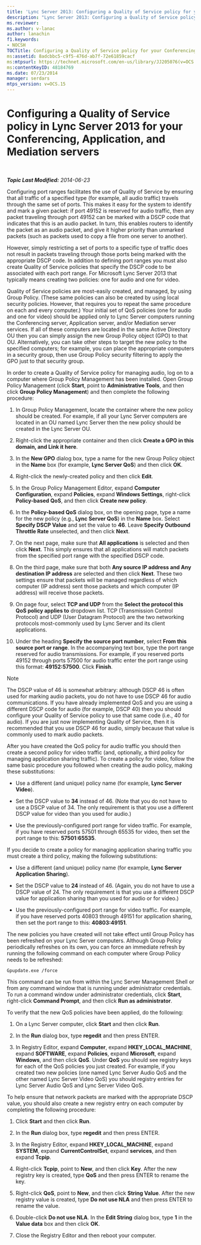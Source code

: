 ```yaml
---
title: 'Lync Server 2013: Configuring a Quality of Service policy for your Conferencing, Application, and Mediation servers'
description: "Lync Server 2013: Configuring a Quality of Service policy for your Conferencing, Application, and Mediation servers."
ms.reviewer: 
ms.author: v-lanac
author: lanachin
f1.keywords:
- NOCSH
TOCTitle: Configuring a Quality of Service policy for your Conferencing, Application, and Mediation servers
ms:assetid: 8adcbbc5-c9f5-476d-ab7f-72e61859cacf
ms:mtpsurl: https://technet.microsoft.com/en-us/library/JJ205076(v=OCS.15)
ms:contentKeyID: 48184769
ms.date: 07/23/2014
manager: serdars
mtps_version: v=OCS.15
---
```


# Configuring a Quality of Service policy in Lync Server 2013 for your Conferencing, Application, and Mediation servers

<div data-xmlns="http://www.w3.org/1999/xhtml">

<div class="topic" data-xmlns="http://www.w3.org/1999/xhtml" data-msxsl="urn:schemas-microsoft-com:xslt" data-cs="https://msdn.microsoft.com/">

<div data-asp="https://msdn2.microsoft.com/asp">



</div>

<div id="mainSection">

<div id="mainBody">

<span> </span>

_**Topic Last Modified:** 2014-06-23_

Configuring port ranges facilitates the use of Quality of Service by ensuring that all traffic of a specified type (for example, all audio traffic) travels through the same set of ports. This makes it easy for the system to identify and mark a given packet: if port 49152 is reserved for audio traffic, then any packet traveling through port 49152 can be marked with a DSCP code that indicates that this is an audio packet. In turn, this enables routers to identify the packet as an audio packet, and give it higher priority than unmarked packets (such as packets used to copy a file from one server to another).

However, simply restricting a set of ports to a specific type of traffic does not result in packets traveling through those ports being marked with the appropriate DSCP code. In addition to defining port ranges you must also create Quality of Service policies that specify the DSCP code to be associated with each port range. For Microsoft Lync Server 2013 that typically means creating two policies: one for audio and one for video.

Quality of Service policies are most-easily created, and managed, by using Group Policy. (These same policies can also be created by using local security policies. However, that requires you to repeat the same procedure on each and every computer.) Your initial set of QoS policies (one for audio and one for video) should be applied only to Lync Server computers running the Conferencing server, Application server, and/or Mediation server services. If all of these computers are located in the same Active Directory OU then you can simply assign the new Group Policy object (GPO) to that OU. Alternatively, you can take other steps to target the new policy to the specified computers; for example, you can place the appropriate computers in a security group, then use Group Policy security filtering to apply the GPO just to that security group.

In order to create a Quality of Service policy for managing audio, log on to a computer where Group Policy Management has been installed. Open Group Policy Management (click **Start**, point to **Administrative Tools**, and then click **Group Policy Management**) and then complete the following procedure:

1.  In Group Policy Management, locate the container where the new policy should be created. For example, if all your Lync Server computers are located in an OU named Lync Server then the new policy should be created in the Lync Server OU.

2.  Right-click the appropriate container and then click **Create a GPO in this domain, and Link it here**.

3.  In the **New GPO** dialog box, type a name for the new Group Policy object in the **Name** box (for example, **Lync Server QoS**) and then click **OK**.

4.  Right-click the newly-created policy and then click **Edit**.

5.  In the Group Policy Management Editor, expand **Computer Configuration**, expand **Policies**, expand **Windows Settings**, right-click **Policy-based QoS**, and then click **Create new policy**.

6.  In the **Policy-based QoS** dialog box, on the opening page, type a name for the new policy (e.g., **Lync Server QoS**) in the **Name** box. Select **Specify DSCP Value** and set the value to **46**. Leave **Specify Outbound Throttle Rate** unselected, and then click **Next**.

7.  On the next page, make sure that **All applications** is selected and then click **Next**. This simply ensures that all applications will match packets from the specified port range with the specified DSCP code.

8.  On the third page, make sure that both **Any source IP address and Any destination IP address** are selected and then click **Next**. These two settings ensure that packets will be managed regardless of which computer (IP address) sent those packets and which computer (IP address) will receive those packets.

9.  On page four, select **TCP and UDP** from the **Select the protocol this QoS policy applies to** dropdown list. TCP (Transmission Control Protocol) and UDP (User Datagram Protocol) are the two networking protocols most-commonly used by Lync Server and its client applications.

10. Under the heading **Specify the source port number**, select **From this source port or range**. In the accompanying text box, type the port range reserved for audio transmissions. For example, if you reserved ports 49152 through ports 57500 for audio traffic enter the port range using this format: **49152:57500**. Click **Finish**.

<div>


> [!NOTE]  
> The DSCP value of 46 is somewhat arbitrary: although DSCP 46 is often used for marking audio packets, you do not have to use DSCP 46 for audio communications. If you have already implemented QoS and you are using a different DSCP code for audio (for example, DSCP 40) then you should configure your Quality of Service policy to use that same code (i.e., 40 for audio). If you are just now implementing Quality of Service, then it is recommended that you use DSCP 46 for audio, simply because that value is commonly used to mark audio packets.



</div>

After you have created the QoS policy for audio traffic you should then create a second policy for video traffic (and, optionally, a third policy for managing application sharing traffic). To create a policy for video, follow the same basic procedure you followed when creating the audio policy, making these substitutions:

  - Use a different (and unique) policy name (for example, **Lync Server Video**).

  - Set the DSCP value to **34** instead of 46. (Note that you do not have to use a DSCP value of 34. The only requirement is that you use a different DSCP value for video than you used for audio.)

  - Use the previously-configured port range for video traffic. For example, if you have reserved ports 57501 through 65535 for video, then set the port range to this: **57501:65535**.

If you decide to create a policy for managing application sharing traffic you must create a third policy, making the following substitutions:

  - Use a different (and unique) policy name (for example, **Lync Server Application Sharing**).

  - Set the DSCP value to **24** instead of 46. (Again, you do not have to use a DSCP value of 24. The only requirement is that you use a different DSCP value for application sharing than you used for audio or for video.)

  - Use the previously-configured port range for video traffic. For example, if you have reserved ports 40803 through 49151 for application sharing, then set the port range to this: **40803:49151**.

The new policies you have created will not take effect until Group Policy has been refreshed on your Lync Server computers. Although Group Policy periodically refreshes on its own, you can force an immediate refresh by running the following command on each computer where Group Policy needs to be refreshed:

    Gpupdate.exe /force

This command can be run from within the Lync Server Management Shell or from any command window that is running under administrator credentials. To run a command window under administrator credentials, click **Start**, right-click **Command Prompt**, and then click **Run as administrator**.

To verify that the new QoS policies have been applied, do the following:

1.  On a Lync Server computer, click **Start** and then click **Run**.

2.  In the **Run** dialog box, type **regedit** and then press ENTER.

3.  In Registry Editor, expand **Computer**, expand **HKEY\_LOCAL\_MACHINE**, expand **SOFTWARE**, expand **Policies**, expand **Microsoft**, expand **Windows**, and then click **QoS**. Under **QoS** you should see registry keys for each of the QoS policies you just created. For example, if you created two new policies (one named Lync Server Audio QoS and the other named Lync Server Video QoS) you should registry entries for Lync Server Audio QoS and Lync Server Video QoS.

To help ensure that network packets are marked with the appropriate DSCP value, you should also create a new registry entry on each computer by completing the following procedure:

1.  Click **Start** and then click **Run**.

2.  In the **Run** dialog box, type **regedit** and then press ENTER.

3.  In the Registry Editor, expand **HKEY\_LOCAL\_MACHINE**, expand **SYSTEM**, expand **CurrentControlSet**, expand **services**, and then expand **Tcpip**.

4.  Right-click **Tcpip**, point to **New**, and then click **Key**. After the new registry key is created, type **QoS** and then press ENTER to rename the key.

5.  Right-click **QoS**, point to **New**, and then click **String Value**. After the new registry value is created, type **Do not use NLA** and then press ENTER to rename the value.

6.  Double-click **Do not use NLA**. In the **Edit String** dialog box, type **1** in the **Value data** box and then click **OK**.

7.  Close the Registry Editor and then reboot your computer.

</div>

<span> </span>

</div>

</div>

</div>


